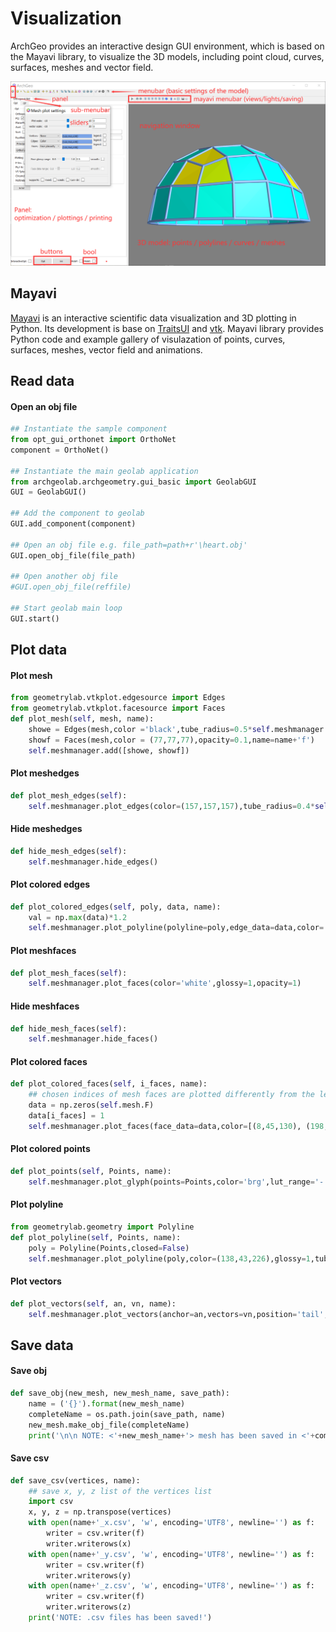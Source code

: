 # Visualization

ArchGeo provides an interactive design GUI environment, which is based on the Mayavi library, to visualize the 3D models, including point cloud, curves, surfaces, meshes and vector field.

![File](../assets/mayavi.png)


## Mayavi

[Mayavi](https://docs.enthought.com/mayavi/mayavi/) is an interactive scientific data visualization and 3D plotting in Python. 
Its development is base on [TraitsUI](https://docs.enthought.com/traitsui/) and [vtk](https://vtk.org/).
Mayavi library provides Python code and example gallery of visulazation of points, curves, surfaces, meshes, vector field and animations.


## Read data

#### Open an obj file
``` py
## Instantiate the sample component
from opt_gui_orthonet import OrthoNet
component = OrthoNet()

## Instantiate the main geolab application
from archgeolab.archgeometry.gui_basic import GeolabGUI
GUI = GeolabGUI()

## Add the component to geolab
GUI.add_component(component)

## Open an obj file e.g. file_path=path+r'\heart.obj'
GUI.open_obj_file(file_path)

## Open another obj file
#GUI.open_obj_file(reffile)

## Start geolab main loop
GUI.start()
```


## Plot data

#### Plot mesh
``` py
from geometrylab.vtkplot.edgesource import Edges
from geometrylab.vtkplot.facesource import Faces
def plot_mesh(self, mesh, name):
    showe = Edges(mesh,color ='black',tube_radius=0.5*self.meshmanager.r,name=name+'e')
    showf = Faces(mesh,color = (77,77,77),opacity=0.1,name=name+'f')
    self.meshmanager.add([showe, showf])
```

#### Plot meshedges
``` py
def plot_mesh_edges(self):
    self.meshmanager.plot_edges(color=(157,157,157),tube_radius=0.4*self.meshmanager.r)
```

#### Hide meshedges
``` py
def hide_mesh_edges(self):
    self.meshmanager.hide_edges()
```

#### Plot colored edges
``` py
def plot_colored_edges(self, poly, data, name):
    val = np.max(data)*1.2
    self.meshmanager.plot_polyline(polyline=poly,edge_data=data,color='Blues',lut_range=[0,val],tube_radius=1.2*self.meshmanager.r,name=name)       
```

#### Plot meshfaces
``` py
def plot_mesh_faces(self):
    self.meshmanager.plot_faces(color='white',glossy=1,opacity=1)
```

#### Hide meshfaces
``` py
def hide_mesh_faces(self):
    self.meshmanager.hide_faces()
```

#### Plot colored faces
``` py
def plot_colored_faces(self, i_faces, name):
    ## chosen indices of mesh faces are plotted differently from the left
    data = np.zeros(self.mesh.F)
    data[i_faces] = 1
    self.meshmanager.plot_faces(face_data=data,color=[(8,45,130), (198,110,203)],opacity=[0,0.5],name=name)       
```

#### Plot colored points
``` py
def plot_points(self, Points, name):
    self.meshmanager.plot_glyph(points=Points,color='brg',lut_range='-:0:+',radius=2*self.meshmanager.r,name=name)   
```

#### Plot polyline
``` py
from geometrylab.geometry import Polyline
def plot_polyline(self, Points, name):
    poly = Polyline(Points,closed=False)  
    self.meshmanager.plot_polyline(poly,color=(138,43,226),glossy=1,tube_radius=0.5*self.meshmanager.r,name=name)
```

#### Plot vectors
```py
def plot_vectors(self, an, vn, name):
    self.meshmanager.plot_vectors(anchor=an,vectors=vn,position='tail',color = (255,0,255),name=name)  
```



## Save data

#### Save obj
``` py
def save_obj(new_mesh, new_mesh_name, save_path):
    name = ('{}').format(new_mesh_name)  
    completeName = os.path.join(save_path, name)   
    new_mesh.make_obj_file(completeName)
    print('\n\n NOTE: <'+new_mesh_name+'> mesh has been saved in <'+completeName+'>\n')
```


#### Save csv
```py 
def save_csv(vertices, name):
    ## save x, y, z list of the vertices list
    import csv
    x, y, z = np.transpose(vertices)
    with open(name+'_x.csv', 'w', encoding='UTF8', newline='') as f:
        writer = csv.writer(f)
        writer.writerows(x)
    with open(name+'_y.csv', 'w', encoding='UTF8', newline='') as f:
        writer = csv.writer(f)
        writer.writerows(y)
    with open(name+'_z.csv', 'w', encoding='UTF8', newline='') as f:
        writer = csv.writer(f)
        writer.writerows(z)
    print('NOTE: .csv files has been saved!')
```